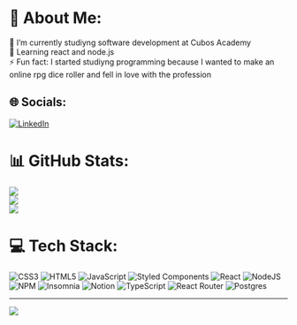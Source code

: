 # 💫 About Me:
🔭 I’m currently studiyng software development at Cubos Academy<br>🌱 Learning react and node.js<br>⚡ Fun fact: I started studiyng programming because I wanted to make an online rpg dice roller and fell in love with the profession

## 🌐 Socials:
[![LinkedIn](https://img.shields.io/badge/LinkedIn-%230077B5.svg?logo=linkedin&logoColor=white)](https://www.linkedin.com/in/paulovalleriote/) 

# 📊 GitHub Stats:
![](https://github-readme-stats.vercel.app/api?username=paulo-valleriote&theme=dracula&hide_border=true&include_all_commits=true&count_private=false)<br/>
![](https://github-readme-streak-stats.herokuapp.com/?user=paulo-valleriote&theme=dracula&hide_border=true)<br/>
![](https://github-readme-stats.vercel.app/api/top-langs/?username=paulo-valleriote&theme=dracula&hide_border=true&include_all_commits=true&count_private=false&layout=compact)

# 💻 Tech Stack:
![CSS3](https://img.shields.io/badge/css3-%231572B6.svg?style=for-the-badge&logo=css3&logoColor=white) ![HTML5](https://img.shields.io/badge/html5-%23E34F26.svg?style=for-the-badge&logo=html5&logoColor=white) ![JavaScript](https://img.shields.io/badge/javascript-%23323330.svg?style=for-the-badge&logo=javascript&logoColor=%23F7DF1E) ![Styled Components](https://img.shields.io/badge/styled--components-DB7093?style=for-the-badge&logo=styled-components&logoColor=white) ![React](https://img.shields.io/badge/react-%2320232a.svg?style=for-the-badge&logo=react&logoColor=%2361DAFB) ![NodeJS](https://img.shields.io/badge/node.js-6DA55F?style=for-the-badge&logo=node.js&logoColor=white) ![NPM](https://img.shields.io/badge/NPM-%23000000.svg?style=for-the-badge&logo=npm&logoColor=white) ![Insomnia](https://img.shields.io/badge/Insomnia-black?style=for-the-badge&logo=insomnia&logoColor=5849BE) ![Notion](https://img.shields.io/badge/Notion-%23000000.svg?style=for-the-badge&logo=notion&logoColor=white) ![TypeScript](https://img.shields.io/badge/typescript-%23007ACC.svg?style=for-the-badge&logo=typescript&logoColor=white) ![React Router](https://img.shields.io/badge/React_Router-CA4245?style=for-the-badge&logo=react-router&logoColor=white) ![Postgres](https://img.shields.io/badge/postgres-%23316192.svg?style=for-the-badge&logo=postgresql&logoColor=white)

---
[![](https://visitcount.itsvg.in/api?id=paulo-valleriote&icon=0&color=0)](https://visitcount.itsvg.in)

<!-- Proudly created with GPRM ( https://gprm.itsvg.in ) -->
